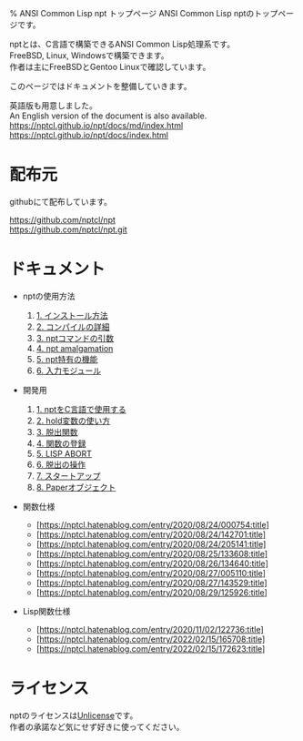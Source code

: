 % ANSI Common Lisp npt トップページ
ANSI Common Lisp nptのトップページです。  

nptとは、C言語で構築できるANSI Common Lisp処理系です。  
FreeBSD, Linux, Windowsで構築できます。  
作者は主にFreeBSDとGentoo Linuxで確認しています。

このページではドキュメントを整備していきます。

英語版も用意しました。  
An English version of the document is also available.  
https://nptcl.github.io/npt/docs/md/index.html  
https://nptcl.github.io/npt/docs/index.html

# 配布元

githubにて配布しています。

https://github.com/nptcl/npt  
https://github.com/nptcl/npt.git


# ドキュメント

- nptの使用方法
  1. [1. インストール方法](A1_Install.html)
  2. [2. コンパイルの詳細](A2_Compilation.html)
  3. [3. nptコマンドの引数](A3_Arguments.html)
  4. [4. npt amalgamation](A4_Amalgamation.html)
  5. [5. npt特有の機能](A5_Features.html)
  6. [6. 入力モジュール](A6_Input.html)

- 開発用
  1. [1. nptをC言語で使用する](B1_Using.html)
  2. [2. hold変数の使い方](B2_Hold.html)
  3. [3. 脱出関数](B3_Escape.html)
  4. [4. 関数の登録](B4_Registering.html)
  5. [5. LISP ABORT](B5_Abort.html)
  6. [6. 脱出の操作](B6_Operations.html)
  7. [7. スタートアップ](B7_StartUp.html)
  8. [8. Paperオブジェクト](B8_Paper.html)

- 関数仕様
  - [https://nptcl.hatenablog.com/entry/2020/08/24/000754:title]
  - [https://nptcl.hatenablog.com/entry/2020/08/24/142701:title]
  - [https://nptcl.hatenablog.com/entry/2020/08/24/205141:title]
  - [https://nptcl.hatenablog.com/entry/2020/08/25/133608:title]
  - [https://nptcl.hatenablog.com/entry/2020/08/26/134640:title]
  - [https://nptcl.hatenablog.com/entry/2020/08/27/005110:title]
  - [https://nptcl.hatenablog.com/entry/2020/08/27/143529:title]
  - [https://nptcl.hatenablog.com/entry/2020/08/29/125926:title]

- Lisp関数仕様
  - [https://nptcl.hatenablog.com/entry/2020/11/02/122736:title]
  - [https://nptcl.hatenablog.com/entry/2022/02/15/165708:title]
  - [https://nptcl.hatenablog.com/entry/2022/02/15/172623:title]


# ライセンス

nptのライセンスは[Unlicense](https://unlicense.org/)です。  
作者の承諾など気にせず好きに使ってください。
